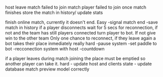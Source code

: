 host leave match 
failed to join match
player failed to join
once match finishes store the match in history/ update stats

finish online match, currently it doesn't end. Easy
    -signal match end
    -save match in history
if a player disconnects wait for 5 secs for reconnection, if not and
    the team has still players connected turn player to bot.
    If not give win to the other team
    Only one chance to reconnect, if they leave again a bot takes their place inmediately
    really hard
        -pause system
        -set paddle to bot
        -recconection system with host
        -countdown

if a player leaves during match joining
    the place must be emptied so another player can take it. hard
        - update host and clients state
        - update database match preview model correctly